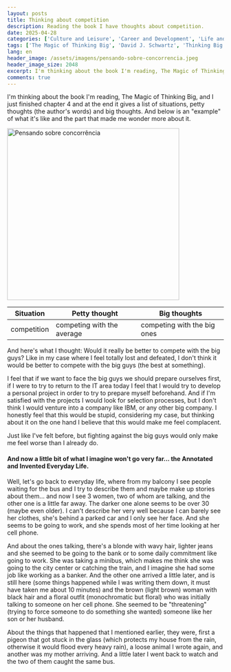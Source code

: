 ```yaml
---
layout: posts
title: Thinking about competition
description: Reading the book I have thoughts about competition.
date: 2025-04-28
categories: ['Culture and Leisure', 'Career and Development', 'Life and Reflections']
tags: ['The Magic of Thinking Big', 'David J. Schwartz', 'Thinking Big', 'Thinking Small', 'Competition', 'Personal Development', 'Self-Confidence', 'IT', 'Personal Projects', 'Noted and Invented Daily Life', 'People Watching', 'Bus Stop', 'Imagination', 'readings', 'everyday life', 'competition']
lang: en
header_image: /assets/imagens/pensando-sobre-concorrencia.jpeg
header_image_size: 2048
excerpt: I'm thinking about the book I'm reading, The Magic of Thinking Big, and I just finished chapter 4...
comments: true
---
```

I'm thinking about the book I'm reading, The Magic of Thinking Big, and I just finished chapter 4 and at the end it gives a list of situations, petty thoughts (the author's words) and big thoughts. And below is an "example" of what it's like and the part that made me wonder more about it.

<img loading='lazy' alt="Pensando sobre concorrência" src="{{ '/assets/imagens/pensando-sobre-concorrencia.jpeg' | relative_url }}" width="400" height="400">

| Situation | Petty thought | Big thoughts |
|---|---|---|
| competition | competing with the average | competing with the big ones |

And here's what I thought: Would it really be better to compete with the big guys? Like in my case where I feel totally lost and defeated, I don't think it would be better to compete with the big guys (the best at something).

I feel that if we want to face the big guys we should prepare ourselves first, if I were to try to return to the IT area today I feel that I would try to develop a personal project in order to try to prepare myself beforehand. And if I'm satisfied with the projects I would look for selection processes, but I don't think I would venture into a company like IBM, or any other big company. I honestly feel that this would be stupid, considering my case, but thinking about it on the one hand I believe that this would make me feel complacent.

Just like I've felt before, but fighting against the big guys would only make me feel worse than I already do.

#### And now a little bit of what I imagine won't go very far... the Annotated and Invented Everyday Life.

Well, let's go back to everyday life, where from my balcony I see people waiting for the bus and I try to describe them and maybe make up stories about them... and now I see 3 women, two of whom are talking, and the other one is a little far away. The darker one alone seems to be over 30 (maybe even older). I can't describe her very well because I can barely see her clothes, she's behind a parked car and I only see her face. And she seems to be going to work, and she spends most of her time looking at her cell phone.

And about the ones talking, there's a blonde with wavy hair, lighter jeans and she seemed to be going to the bank or to some daily commitment like going to work. She was taking a minibus, which makes me think she was going to the city center or catching the train, and I imagine she had some job like working as a banker. And the other one arrived a little later, and is still here (some things happened while I was writing them down, it must have taken me about 10 minutes) and the brown (light brown) woman with black hair and a floral outfit (monochromatic but floral) who was initially talking to someone on her cell phone. She seemed to be "threatening" (trying to force someone to do something she wanted) someone like her son or her husband.

About the things that happened that I mentioned earlier, they were, first a pigeon that got stuck in the glass (which protects my house from the rain, otherwise it would flood every heavy rain), a loose animal I wrote again, and another was my mother arriving. And a little later I went back to watch and the two of them caught the same bus.